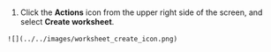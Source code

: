 # 

1.   Click the **Actions** icon from the upper right side of the screen, and select **Create worksheet**. 

    ![](../../images/worksheet_create_icon.png)



